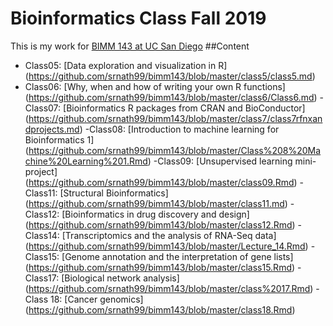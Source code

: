 # Bioinformatics Class Fall 2019
This is my work for [BIMM 143 at UC San Diego](https://bioboot.github.io/bimm143_F19/)
##Content 
- Class05: [Data exploration and visualization in R] (https://github.com/srnath99/bimm143/blob/master/class5/class5.md)
- Class06: [Why, when and how of writing your own R functions] (https://github.com/srnath99/bimm143/blob/master/class6/Class6.md) 
-Class07: [Bioinformatics R packages from CRAN and BioConductor] (https://github.com/srnath99/bimm143/blob/master/class7/class7rfnxandprojects.md)
-Class08: [Introduction to machine learning for Bioinformatics 1] (https://github.com/srnath99/bimm143/blob/master/Class%208%20Machine%20Learning%201.Rmd)
-Class09: [Unsupervised learning mini-project] (https://github.com/srnath99/bimm143/blob/master/class09.Rmd)
-Class11: [Structural Bioinformatics] (https://github.com/srnath99/bimm143/blob/master/class11.md)
-Class12: [Bioinformatics in drug discovery and design] (https://github.com/srnath99/bimm143/blob/master/class12.Rmd)
-Class14: [Transcriptomics and the analysis of RNA-Seq data] (https://github.com/srnath99/bimm143/blob/master/Lecture_14.Rmd)
-Class15: [Genome annotation and the interpretation of gene lists] (https://github.com/srnath99/bimm143/blob/master/class15.Rmd)
-Class17: [Biological network analysis] (https://github.com/srnath99/bimm143/blob/master/class%2017.Rmd)
-Class 18: [Cancer genomics] (https://github.com/srnath99/bimm143/blob/master/class18.Rmd)
